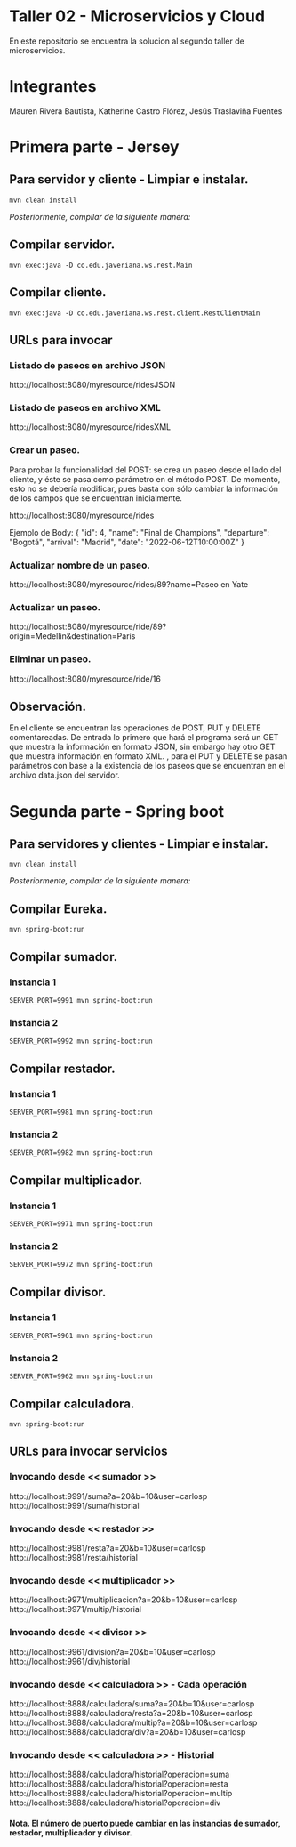 # Taller 02 - Microservicios y Cloud
En este repositorio se encuentra la solucion al segundo taller de microservicios.

# Integrantes
Mauren Rivera Bautista,
Katherine Castro Flórez,
Jesús Traslaviña Fuentes

# Primera parte - Jersey

## Para servidor y cliente - Limpiar e instalar.
```console
mvn clean install
```

_Posteriormente, compilar de la siguiente manera:_

## Compilar servidor.
```console
mvn exec:java -D co.edu.javeriana.ws.rest.Main
```

## Compilar cliente.
```console
mvn exec:java -D co.edu.javeriana.ws.rest.client.RestClientMain
```
## URLs para invocar 
### Listado de paseos en archivo JSON
http://localhost:8080/myresource/ridesJSON

### Listado de paseos en archivo XML
http://localhost:8080/myresource/ridesXML

### Crear un paseo.
Para probar la funcionalidad del POST: se crea un paseo desde el lado del cliente, y éste se pasa como parámetro en el método POST. De momento, esto no se debería modificar, pues basta con sólo cambiar la información de los campos que se encuentran inicialmente.

http://localhost:8080/myresource/rides

Ejemplo de Body:
{
    "id": 4,
    "name": "Final de Champions",
    "departure": "Bogotá",
    "arrival": "Madrid",
    "date": "2022-06-12T10:00:00Z"
}

### Actualizar nombre de un paseo.
http://localhost:8080/myresource/rides/89?name=Paseo en Yate

### Actualizar un paseo.
http://localhost:8080/myresource/ride/89?origin=Medellin&destination=Paris

### Eliminar un paseo.
http://localhost:8080/myresource/ride/16


## Observación.
En el cliente se encuentran las operaciones de POST, PUT y DELETE comentareadas. De entrada lo primero que hará el programa será un GET que muestra la información en formato JSON, sin embargo hay otro GET que muestra información en formato XML. , para el PUT y DELETE se pasan parámetros con base a la existencia de los paseos que se encuentran en el archivo data.json del servidor.

# Segunda parte - Spring boot

## Para servidores y clientes - Limpiar e instalar.
```console
mvn clean install
```

_Posteriormente, compilar de la siguiente manera:_

## Compilar Eureka.
```console
mvn spring-boot:run
```

## Compilar sumador. 
### Instancia 1 
```console
SERVER_PORT=9991 mvn spring-boot:run  
```

### Instancia 2 
```console
SERVER_PORT=9992 mvn spring-boot:run
```

## Compilar restador.
### Instancia 1 
```console
SERVER_PORT=9981 mvn spring-boot:run 
```

### Instancia 2 
```console
SERVER_PORT=9982 mvn spring-boot:run
```

## Compilar multiplicador.
### Instancia 1 
```console
SERVER_PORT=9971 mvn spring-boot:run
```

### Instancia 2 
```console
SERVER_PORT=9972 mvn spring-boot:run
```

## Compilar divisor.
### Instancia 1 
```console
SERVER_PORT=9961 mvn spring-boot:run  
```

### Instancia 2 
```console
SERVER_PORT=9962 mvn spring-boot:run
```

## Compilar calculadora.
```console
mvn spring-boot:run
```

## URLs para invocar servicios
### Invocando desde << sumador >>
http://localhost:9991/suma?a=20&b=10&user=carlosp  
http://localhost:9991/suma/historial

### Invocando desde << restador >>
http://localhost:9981/resta?a=20&b=10&user=carlosp  
http://localhost:9981/resta/historial

### Invocando desde << multiplicador >>
http://localhost:9971/multiplicacion?a=20&b=10&user=carlosp  
http://localhost:9971/multip/historial

### Invocando desde << divisor >>
http://localhost:9961/division?a=20&b=10&user=carlosp  
http://localhost:9961/div/historial

### Invocando desde << calculadora >> - Cada operación
http://localhost:8888/calculadora/suma?a=20&b=10&user=carlosp  
http://localhost:8888/calculadora/resta?a=20&b=10&user=carlosp  
http://localhost:8888/calculadora/multip?a=20&b=10&user=carlosp  
http://localhost:8888/calculadora/div?a=20&b=10&user=carlosp  

### Invocando desde << calculadora >> - Historial
http://localhost:8888/calculadora/historial?operacion=suma  
http://localhost:8888/calculadora/historial?operacion=resta  
http://localhost:8888/calculadora/historial?operacion=multip  
http://localhost:8888/calculadora/historial?operacion=div  

#### Nota. El número de puerto puede cambiar en las instancias de sumador, restador, multiplicador y divisor.

